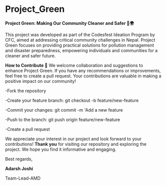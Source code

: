 # Project_Green

**Project Green: Making Our Community Cleaner and Safer 🌱🌍**

This project was developed as part of the Codesfest Ideation Program by CFC, aimed at addressing critical community challenges in Nepal. Project Green focuses on providing practical solutions for pollution management and disaster preparedness, empowering individuals and communities for a cleaner and safer future.

**How to Contribute 🤝**
We welcome collaboration and suggestions to enhance Project Green. If you have any recommendations or improvements, feel free to create a pull request. Your contributions are valuable in making a positive impact on our community!

-Fork the repository

-Create your feature branch: git checkout -b feature/new-feature

-Commit your changes: git commit -m 'Add a new feature

-Push to the branch: git push origin feature/new-feature

-Create a pull request

We appreciate your interest in our project and look forward to your contributions!
**Thank you** for visiting our repository and exploring the project. We hope you find it informative and engaging.

Best regards,

**Adarsh Joshi**

Team-Lead-AMD

